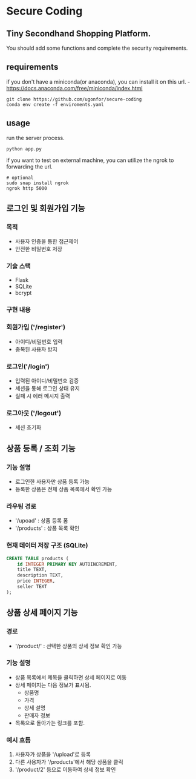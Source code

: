 # Secure Coding

## Tiny Secondhand Shopping Platform.

You should add some functions and complete the security requirements.

## requirements

if you don't have a miniconda(or anaconda), you can install it on this url. - https://docs.anaconda.com/free/miniconda/index.html

```
git clone https://github.com/ugonfor/secure-coding
conda env create -f enviroments.yaml
```

## usage

run the server process.

```
python app.py
```

if you want to test on external machine, you can utilize the ngrok to forwarding the url.
```
# optional
sudo snap install ngrok
ngrok http 5000
```

## 로그인 및 회원가입 기능

### 목적
- 사용자 인증을 통한 접근제어
- 안전한 비밀번호 저장

### 기술 스택
- Flask
- SQLite
- bcrypt

### 구현 내용

### 회원가입 ('/register')
- 아이디/비밀번호 입력
- 중복된 사용자 방지

### 로그인('/login')
- 입력된 아이디/비밀번호 검증
- 세션을 통해 로그인 상태 유지
- 실패 시 에러 메시지 출력

### 로그아웃 ('/logout')
- 세션 초기화


## 상품 등록 / 조회 기능
### 기능 설명
- 로그인한 사용자만 상품 등록 가능
- 등록한 상품은 전체 상품 목록에서 확인 가능

### 라우팅 경로
- '/upoad' : 상품 등록 폼
- '/products' : 상품 목록 확인

### 현재 데이터 저장 구조 (SQLite)
```sql
CREATE TABLE products (
    id INTEGER PRIMARY KEY AUTOINCREMENT,
    title TEXT,
    description TEXT,
    price INTEGER,
    seller TEXT
);
```

## 상품 상세 페이지 기능

### 경로
- '/product/<id>' : 선택한 상품의 상세 정보 확인 가능

### 기능 설명
- 상품 목록에서 제목을 클릭하면 상세 페이지로 이동
- 상세 페이지는 다음 정보가 표시됨.
  - 상품명
  - 가격
  - 상세 설명
  - 판매자 정보
- 목록으로 돌아가는 링크를 포함.

### 예시 흐름
1. 사용자가 상품을 '/upload'로 등록
2. 다른 사용자가 '/products'에서 해당 상품을 클릭
3. '/product/2' 등으로 이동하여 상세 정보 확인


